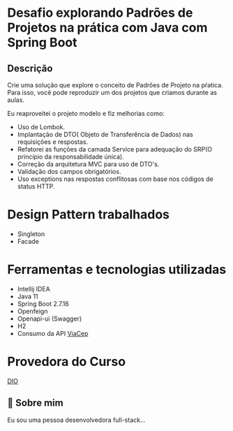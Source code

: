 
# Desafio explorando Padrões de Projetos na prática com Java com Spring Boot

## Descrição

Crie uma solução que explore o conceito de Padrões de Projeto na pŕatica. Para isso, você pode reproduzir um dos projetos que criamos durante as aulas.

Eu reaproveitei o projeto modelo e fiz melhorias como:
- Uso de Lombok.
- Implantação de DTO( Objeto de Transferência de Dados) nas requisições e respostas.
- Refatorei as funções da camada Service para adequação do SRP(O princípio da responsabilidade única).
- Correção da arquitetura MVC para uso de DTO's.
- Validação dos campos obrigatórios.
- Uso exceptions nas respostas conflitosas com base nos códigos de status HTTP.


# Design Pattern trabalhados
- Singleton
- Facade

# Ferramentas e tecnologias utilizadas

- Intellij IDEA
- Java 11
- Spring Boot 2.7.16
- Openfeign
- Openapi-ui (Swagger)
- H2
- Consumo da API [ViaCep](https://viacep.com.br/)

# Provedora do Curso

[DIO](https://www.dio.me/)
## 🚀 Sobre mim
Eu sou uma pessoa desenvolvedora full-stack...

